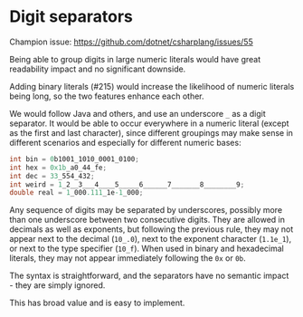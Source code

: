 # Digit separators

Champion issue: <https://github.com/dotnet/csharplang/issues/55>

Being able to group digits in large numeric literals would have great readability impact and no significant downside. 

Adding binary literals (#215) would increase the likelihood of numeric literals being long, so the two features enhance each other. 

We would follow Java and others, and use an underscore `_` as a digit separator. It would be able to occur everywhere in a numeric literal (except as the first and last character), since different groupings may make sense in different scenarios and especially for different numeric bases:

```csharp
int bin = 0b1001_1010_0001_0100;
int hex = 0x1b_a0_44_fe;
int dec = 33_554_432;
int weird = 1_2__3___4____5_____6______7_______8________9;
double real = 1_000.111_1e-1_000;
```

Any sequence of digits may be separated by underscores, possibly more than one underscore between two consecutive digits. They are allowed in decimals as well as exponents, but following the previous rule, they may not appear next to the decimal (`10_.0`), next to the exponent character (`1.1e_1`), or next to the type specifier (`10_f`). When used in binary and hexadecimal literals, they may not appear immediately following the `0x` or `0b`.

The syntax is straightforward, and the separators have no semantic impact - they are simply ignored.

This has broad value and is easy to implement.
